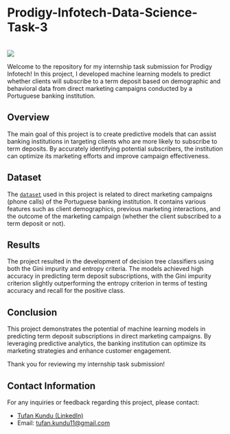# Prodigy-Infotech-Data-Science-Task-3
<br>
<img src="https://github.com/kindo-tk/PRODIGY_DS_03/blob/main/ds3.png"   >

Welcome to the repository for my internship task submission for Prodigy Infotech! In this project, I developed machine learning models to predict whether clients will subscribe to a term deposit based on demographic and behavioral data from direct marketing campaigns conducted by a Portuguese banking institution.

## Overview

The main goal of this project is to create predictive models that can assist banking institutions in targeting clients who are more likely to subscribe to term deposits. By accurately identifying potential subscribers, the institution can optimize its marketing efforts and improve campaign effectiveness.

## Dataset

The <a href="https://github.com/kindo-tk/PRODIGY_DS_03/blob/main/bank-additional-full.csv">`dataset`</a> used in this project is related to direct marketing campaigns (phone calls) of the Portuguese banking institution. It contains various features such as client demographics, previous marketing interactions, and the outcome of the marketing campaign (whether the client subscribed to a term deposit or not).


## Results

The project resulted in the development of decision tree classifiers using both the Gini impurity and entropy criteria. The models achieved high accuracy in predicting term deposit subscriptions, with the Gini impurity criterion slightly outperforming the entropy criterion in terms of testing accuracy and recall for the positive class.

## Conclusion

This project demonstrates the potential of machine learning models in predicting term deposit subscriptions in direct marketing campaigns. By leveraging predictive analytics, the banking institution can optimize its marketing strategies and enhance customer engagement.

Thank you for reviewing my internship task submission!


## Contact Information
For any inquiries or feedback regarding this project, please contact:

- <a href="https://www.linkedin.com/in/tufan-kundu-577945221/">Tufan Kundu (LinkedIn)</a>
- Email: tufan.kundu11@gmail.com

